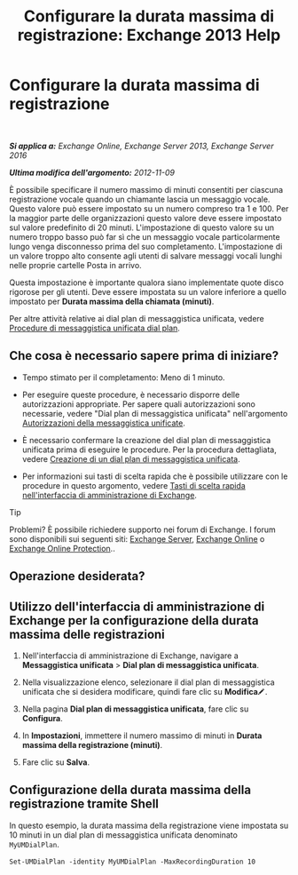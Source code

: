 ﻿---
title: 'Configurare la durata massima di registrazione: Exchange 2013 Help'
TOCTitle: Configurare la durata massima di registrazione
ms:assetid: 18eeb567-1048-4c82-93cf-612cb12ec5e3
ms:mtpsurl: https://technet.microsoft.com/it-it/library/Ee423539(v=EXCHG.150)
ms:contentKeyID: 50480132
ms.date: 05/22/2018
mtps_version: v=EXCHG.150
ms.translationtype: MT
---

# Configurare la durata massima di registrazione

 

_**Si applica a:** Exchange Online, Exchange Server 2013, Exchange Server 2016_

_**Ultima modifica dell'argomento:** 2012-11-09_

È possibile specificare il numero massimo di minuti consentiti per ciascuna registrazione vocale quando un chiamante lascia un messaggio vocale. Questo valore può essere impostato su un numero compreso tra 1 e 100. Per la maggior parte delle organizzazioni questo valore deve essere impostato sul valore predefinito di 20 minuti. L'impostazione di questo valore su un numero troppo basso può far sì che un messaggio vocale particolarmente lungo venga disconnesso prima del suo completamento. L'impostazione di un valore troppo alto consente agli utenti di salvare messaggi vocali lunghi nelle proprie cartelle Posta in arrivo.

Questa impostazione è importante qualora siano implementate quote disco rigorose per gli utenti. Deve essere impostata su un valore inferiore a quello impostato per **Durata massima della chiamata (minuti)**.

Per altre attività relative ai dial plan di messaggistica unificata, vedere [Procedure di messaggistica unificata dial plan](um-dial-plan-procedures-exchange-2013-help.md).

## Che cosa è necessario sapere prima di iniziare?

  - Tempo stimato per il completamento: Meno di 1 minuto.

  - Per eseguire queste procedure, è necessario disporre delle autorizzazioni appropriate. Per sapere quali autorizzazioni sono necessarie, vedere "Dial plan di messaggistica unificata" nell'argomento [Autorizzazioni della messaggistica unificate](unified-messaging-permissions-exchange-2013-help.md).

  - È necessario confermare la creazione del dial plan di messaggistica unificata prima di eseguire le procedure. Per la procedura dettagliata, vedere [Creazione di un dial plan di messaggistica unificata](create-a-um-dial-plan-exchange-2013-help.md).

  - Per informazioni sui tasti di scelta rapida che è possibile utilizzare con le procedure in questo argomento, vedere [Tasti di scelta rapida nell'interfaccia di amministrazione di Exchange](keyboard-shortcuts-in-the-exchange-admin-center-exchange-online-protection-help.md).


> [!TIP]
> Problemi? È possibile richiedere supporto nei forum di Exchange. I forum sono disponibili sui seguenti siti: <A href="https://go.microsoft.com/fwlink/p/?linkid=60612">Exchange Server</A>, <A href="https://go.microsoft.com/fwlink/p/?linkid=267542">Exchange Online</A> o <A href="https://go.microsoft.com/fwlink/p/?linkid=285351">Exchange Online Protection</A>..



## Operazione desiderata?

## Utilizzo dell'interfaccia di amministrazione di Exchange per la configurazione della durata massima delle registrazioni

1.  Nell'interfaccia di amministrazione di Exchange, navigare a **Messaggistica unificata** \> **Dial plan di messaggistica unificata**.

2.  Nella visualizzazione elenco, selezionare il dial plan di messaggistica unificata che si desidera modificare, quindi fare clic su **Modifica**![Icona Modifica](images/JJ218640.6f53ccb2-1f13-4c02-bea0-30690e6ea71d(EXCHG.150).gif "Icona Modifica").

3.  Nella pagina **Dial plan di messaggistica unificata**, fare clic su **Configura**.

4.  In **Impostazioni**, immettere il numero massimo di minuti in **Durata massima della registrazione (minuti)**.

5.  Fare clic su **Salva**.

## Configurazione della durata massima della registrazione tramite Shell

In questo esempio, la durata massima della registrazione viene impostata su 10 minuti in un dial plan di messaggistica unificata denominato `MyUMDialPlan`.

    Set-UMDialPlan -identity MyUMDialPlan -MaxRecordingDuration 10

